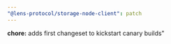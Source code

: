 ```yaml
---
"@lens-protocol/storage-node-client": patch
---
```


**chore:** adds first changeset to kickstart canary builds"
